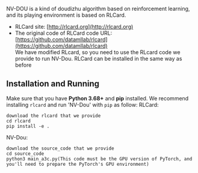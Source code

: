 NV-DOU is a kind of doudizhu algorithm based on reinforcement learning, and its playing environment is based on RLCard.
* RLCard site: [http://rlcard.org](http://rlcard.org)
* The original code of RLCard code URL:[https://github.com/datamllab/rlcard](https://github.com/datamllab/rlcard)  
We have modified RLcard, so you need to use the RLcard code we provide to run NV-Dou. RLCard can be installed in the same way as before
## Installation and Running
Make sure that you have **Python 3.68+** and **pip** installed. We recommend installing `rlcard` and run 'NV-Dou' with `pip` as follow:
RLCard:
```
download the rlcard that we provide
cd rlcard
pip install -e .
```
NV-Dou:
```
download the source_code that we provide
cd source_code
python3 main_a3c.py(This code must be the GPU version of PyTorch, and you'll need to prepare the PyTorch's GPU environment)
```


